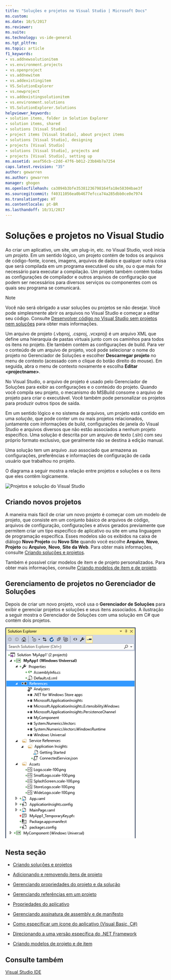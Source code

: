 ```yaml
---
title: "Soluções e projetos no Visual Studio | Microsoft Docs"
ms.custom: 
ms.date: 10/5/2017
ms.reviewer: 
ms.suite: 
ms.technology: vs-ide-general
ms.tgt_pltfrm: 
ms.topic: article
f1_keywords:
- vs.addnewsolutionitem
- vs.environment.projects
- vs.openproject
- vs.addnewitem
- vs.addexistingitem
- VS.SolutionExplorer
- vs.newproject
- vs.addexistingsolutionitem
- vs.environment.solutions
- VS.SolutionExplorer.Solutions
helpviewer_keywords:
- solution items, folder in Solution Explorer
- solution items, shared
- solutions [Visual Studio]
- project items [Visual Studio], about project items
- solutions [Visual Studio], designing
- projects [Visual Studio]
- solutions [Visual Studio], projects and
- projects [Visual Studio], setting up
ms.assetid: aeaf56cb-c2dd-47f6-b012-23b84b7a7254
caps.latest.revision: "35"
author: gewarren
ms.author: gewarren
manager: ghogen
ms.openlocfilehash: ca3094b3bfe35381236798164fa18e58304bae3f
ms.sourcegitcommit: f40311056ea0b4677efcca74a285dbb0ce0e7974
ms.translationtype: HT
ms.contentlocale: pt-BR
ms.lasthandoff: 10/31/2017
---
```

# <a name="solutions-and-projects-in-visual-studio"></a>Soluções e projetos no Visual Studio
Ao criar um aplicativo, um site, um plug-in, etc. no Visual Studio, você inicia um *projeto*. Em um sentido lógico, um projeto contém de todos os arquivos de código-fonte, ícones, imagens, arquivos de dados e qualquer outra coisa que será compilada em um programa executável ou site, ou o que mais for necessário para executar a compilação. Um projeto também contém todas as configurações de compilador e outros arquivos de configuração que podem ser necessários para diversos serviços ou componentes com os quais seu programa se comunicará.  

> [!NOTE]
>  Você não será obrigado a usar soluções ou projetos se não desejar. Você pode simplesmente abrir os arquivos no Visual Studio e começar a editar seu código. Consulte [Desenvolver código no Visual Studio sem projetos nem soluções](../ide/develop-code-in-visual-studio-without-projects-or-solutions.md) para obter mais informações.  

Um arquivo de projeto (.vbproj, .csproj, .vcxproj) é um arquivo XML que define uma hierarquia de pastas virtuais junto com os caminhos para todos os itens no projeto. Ele também contém as configurações de build. Para ver o conteúdo de um arquivo de projeto, você pode selecionar o nome do projeto no Gerenciador de Soluções e escolher **Descarregar projeto** no menu de contexto (acessado com o clique do botão direito do mouse). Em seguida, abra o menu de contexto novamente e escolha **Editar \<projectname\>**.  

No Visual Studio, o arquivo de projeto é usado pelo Gerenciador de Soluções para exibir as configurações e o conteúdo do projeto. Quando você compila seu projeto, o mecanismo do MSBuild consome o arquivo de projeto para criar o executável. Você também pode personalizar os projetos para produzir outros tipos de saída.  

Em um sentido lógico e no sistema de arquivos, um projeto está contido em uma *solução*, que pode conter um ou mais projetos relacionados, juntamente com informações de build, configurações de janela do Visual Studio e arquivos diversos que não estão associados a nenhum projeto específico. Uma solução é descrita por um arquivo de texto (.sln) com seu próprio formato exclusivo, que geralmente não se destina à edição manual.  

Uma solução tem um arquivo *.suo* associado que armazena as configurações, preferências e informações de configuração de cada usuário que trabalhou no projeto.  

 O diagrama a seguir mostra a relação entre projetos e soluções e os itens que eles contêm logicamente.  

 ![Projetos e solução do Visual Studio](../ide/media/vside-project-diagram.png)  

## <a name="creating-new-projects"></a>Criando novos projetos  
 A maneira mais fácil de criar um novo projeto é começar com um modelo de projeto, que consiste em um conjunto básico de arquivos de código, arquivos de configuração, configurações e ativos gerados previamente que permitem criar um tipo específico de aplicativo ou site em uma linguagem de programação específica. Esses modelos são os exibidos na caixa de diálogo **Novo Projeto** ou **Novo Site** quando você escolhe **Arquivo**, **Novo**, **Projeto** ou **Arquivo**, **Novo**, **Site da Web**. Para obter mais informações, consulte [Criando soluções e projetos](../ide/creating-solutions-and-projects.md).  

Também é possível criar modelos de item e de projeto personalizados. Para obter mais informações, consulte [Criando modelos de item e de projeto](../ide/creating-project-and-item-templates.md).  

## <a name="managing-projects-in-solution-explorer"></a>Gerenciamento de projetos no Gerenciador de Soluções  
 Depois de criar um novo projeto, você usa o **Gerenciador de Soluções** para exibir e gerenciar projetos e soluções e seus itens associados. A ilustração a seguir mostra o Gerenciador de Soluções com uma solução em C# que contém dois projetos.  

 ![Gerenciador de Soluções](../ide/media/vs2015_solution_explorer.png "vs2015_solution_explorer")  

## <a name="in-this-section"></a>Nesta seção  

-   [Criando soluções e projetos](../ide/creating-solutions-and-projects.md)  

-   [Adicionando e removendo itens de projeto](../ide/adding-and-removing-project-items.md)  

-   [Gerenciando propriedades do projeto e da solução](../ide/managing-project-and-solution-properties.md)  

-   [Gerenciando referências em um projeto](../ide/managing-references-in-a-project.md)  

-   [Propriedades do aplicativo](../ide/application-properties.md)  

-   [Gerenciando assinatura de assembly e de manifesto](../ide/managing-assembly-and-manifest-signing.md)  

-   [Como especificar um ícone do aplicativo (Visual Basic, C#)](../ide/how-to-specify-an-application-icon-visual-basic-csharp.md)  

-   [Direcionando a uma versão específica do .NET Framework](../ide/targeting-a-specific-dotnet-framework-version.md)  

-   [Criando modelos de projeto e de item](../ide/creating-project-and-item-templates.md)  

## <a name="see-also"></a>Consulte também  
 [Visual Studio IDE](../ide/visual-studio-ide.md)
